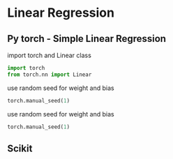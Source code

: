 # Linear Regression

## Py torch - Simple Linear Regression
import torch and Linear class
```py
import torch
from torch.nn import Linear
```
use random seed for weight and bias
```py
torch.manual_seed(1)
```
use random seed for weight and bias
```py
torch.manual_seed(1)
```
## Scikit
